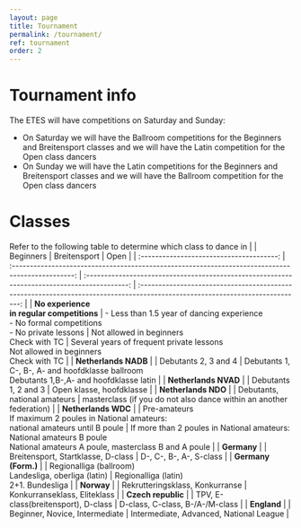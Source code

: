 ```yaml
---
layout: page
title: Tournament
permalink: /tournament/
ref: tournament
order: 2
---
```


# Tournament info
The ETES will have competitions on Saturday and Sunday:
- On Saturday we will have the Ballroom competitions for the Beginners and Breitensport classes and we will have the Latin competition for the Open class dancers
- On Sunday we will have the Latin competitions for the Beginners and Breitensport classes and we will have the Ballroom competition for the Open class dancers

# Classes
Refer to the following table to determine which class to dance in
|                                          | Beginners                                                                                         | Breitensport                                                                                 | Open                                                                                                                          |
| :--------------------------------------: | :-----------------------------------------------------------------------------------------------: | :------------------------------------------------------------------------------------------: | :---------------------------------------------------------------------------------------------------------------------------: |
| **No experience<br>in regular competitions** | \- Less than 1.5 year of dancing experience<br>\- No formal competitions<br>\- No private lessons | Not allowed in beginners<br>Check with TC                                                    | Several years of frequent private lessons<br>Not allowed in beginners<br>Check with TC                                        |
| **Netherlands NADB**                         |                                                                                                   | Debutants 2, 3 and 4                                                                         | Debutants 1, C-, B-, A- and hoofdklasse ballroom<br>Debutants 1,B-,A- and hoofdklasse latin                                   |
| **Netherlands NVAD**                         |                                                                                                   | Debutants 1, 2 and 3                                                                         | Open klasse, hoofdklasse                                                                                                      |
| **Netherlands NDO**                          |                                                                                                   | Debutants, national amateurs                                                                 | masterclass (if you do not also dance within an another federation)                                                           |
| **Netherlands WDC**                          |                                                                                                   | Pre-amateurs<br>If maximum 2 poules in National amateurs:<br>national amateurs until B poule | If more than 2 poules in National amateurs: National amateurs B poule<br>National amateurs A poule, masterclass B and A poule |
| **Germany**                                  |                                                                                                   | Breitensport, Startklasse, D-class                                                           | D-, C-, B-, A-, S-class                                                                                                       |
| **Germany (Form.)**                          |                                                                                                   | Regionalliga (ballroom)<br>Landesliga, oberliga (latin)                                      | Regionalliga (latin)<br>2+1. Bundesliga                                                                                       |
| **Norway**                                   |                                                                                                   | Rekrutteringsklass, Konkurranse                                                              | Konkurranseklass, Eliteklass                                                                                                  |
| **Czech republic**                           |                                                                                                   | TPV, E-class(breitensport), D-class                                                          | D-class, C-class, B-/A-/M-class                                                                                               |
| **England**                                  |                                                                                                   | Beginner, Novice, Intermediate                                                               | Intermediate, Advanced, National League                                                                                       |
